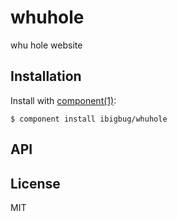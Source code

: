 
# whuhole

  whu hole website

## Installation

  Install with [component(1)](http://component.io):

    $ component install ibigbug/whuhole

## API



## License

  MIT
